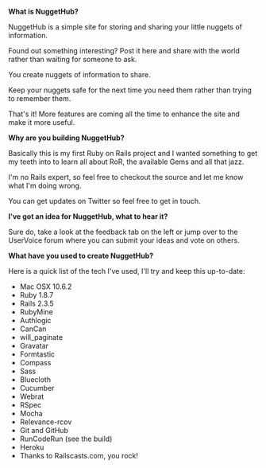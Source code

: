 **What is NuggetHub?**

NuggetHub is a simple site for storing and sharing your little nuggets of information.

Found out something interesting? Post it here and share with the world rather than waiting for someone to ask.

You create nuggets of information to share.

Keep your nuggets safe for the next time you need them rather than trying to remember them.

That's it! More features are coming all the time to enhance the site and make it more useful.

**Why are you building NuggetHub?**

Basically this is my first Ruby on Rails project and I wanted something to get my teeth into to learn all about RoR, the available Gems and all that jazz.

I'm no Rails expert, so feel free to checkout the source and let me know what I'm doing wrong.

You can get updates on Twitter so feel free to get in touch.

**I've got an idea for NuggetHub, what to hear it?**

Sure do, take a look at the feedback tab on the left or jump over to the UserVoice forum where you can submit your ideas and vote on others.

**What have you used to create NuggetHub?**

Here is a quick list of the tech I've used, I'll try and keep this up-to-date:

* Mac OSX 10.6.2
* Ruby 1.8.7
* Rails 2.3.5
* RubyMine
* Authlogic
* CanCan
* will_paginate
* Gravatar
* Formtastic
* Compass
* Sass
* Bluecloth
* Cucumber
* Webrat
* RSpec
* Mocha
* Relevance-rcov
* Git and GitHub
* RunCodeRun (see the build)
* Heroku
* Thanks to Railscasts.com, you rock!

